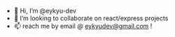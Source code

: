 - 👋 Hi, I’m @eykyu-dev
- 💞️ I’m looking to collaborate on react/express projects
- 📫 reach me by email @ eykyudev@gmail.com !

<!---
eykyu-dev/eykyu-dev is a ✨ special ✨ repository because its `README.md` (this file) appears on your GitHub profile.
You can click the Preview link to take a look at your changes.
--->

